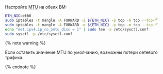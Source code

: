 Настройте [MTU](../../vpc/concepts/mtu-mss.md) на обеих ВМ:

   ```bash
   ETH_NIC=eth0
   sudo iptables -t mangle -A FORWARD -i ${ETH_NIC} -p tcp -m tcp --tcp-flags SYN,RST SYN -m tcpmss --mss 1361:1536 -j TCPMSS --set-mss 1360
   sudo iptables -t mangle -A FORWARD -o ${ETH_NIC} -p tcp -m tcp --tcp-flags SYN,RST SYN -m tcpmss --mss 1361:1536 -j TCPMSS --set-mss 1360
   echo "net.ipv4.ip_no_pmtu_disc = 1" | sudo tee -a /etc/sysctl.conf
   sudo sysctl -p /etc/sysctl.conf
   ``` 

  {% note warning %}

  Если оставить значение MTU по умолчанию, возможны потери сетевого трафика.

  {% endnote %}